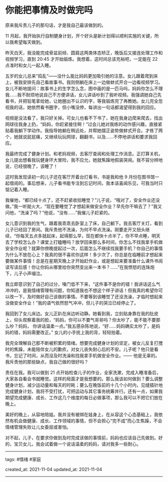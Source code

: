 # 你能把事情及时做完吗

原来我斥责儿子的那句话，才是我自己最该做到的。

11 月起，我开始执行自制健身计划，开个好头是新计划得以顺利实施的关键，所以我希望每天做到。

昨天白天，我没能完成骨盆前倾、圆肩这两类体态矫正，晚饭后又接连处理工作和视频学习，直到 20:45 才开始锻炼。我想着，这时间总该充裕吧，一定能在 22 点准时和女儿一起入睡。

五岁的女儿总来“捣乱”——没什么能比妈妈更加吸引她的注意。女儿跟着爬到床上，被我安排先自己看故事书。我则侧躺在床上一边做蚌式开合一边看视频学习。女儿不断地提问：故事书上的生字怎么念，图中画的是一匹马吗，妈妈你怎么不理我……我不耐烦地说自己不方便讲话，女儿讲话吵到了我听视频。我强调她自己先看书，并把铅笔拿给她，让她圈出不认识的字，等我锻炼完了再教她。女儿完全忽视我的话，她依然看书圈字，但小嘴没停，每讲出一句话都渴望得到我的回应。

视频是没法看了，我只好关掉。可女儿也看不下书了，她在我身边爬来爬去，找出网球往我身上扔，“妈妈，你赶紧接住啊！”过会儿她对我练的动作感兴趣，直接紧贴着我躺下学动作。我指导她躺在稍远处，并帮她摆正姿势做蚌式开合。才练了两个，她就说屁屁痛，又继续玩玩网球，翻翻书，以及……不停地讲话和要求我回应。

我最终完成了健身计划。和老妈视频，去客厅查阅和处理工作消息。正打算关机，女儿提出想看我玩健身环大冒险，我不应允，她就焦躁地假装哭闹。我不容分辨地说，已经很晚了，该睡了！

这时我发现读初一的儿子还在客厅开着台灯看书，书是我和他 9 月份在图书馆一起借阅的。事后想来，儿子看书能专注到忘记时间，我本该喜闻乐见，可我当时只惦记着入睡。

我催他，“都已经十点了，还不赶紧收拾睡觉？”儿子说，“哦对了，安全作业还没做。”我一听就火大，“现在要睡觉了才想起来做安全作业？早先你干嘛去了？”我又问他，“洗澡了吗？”他说，“没有……”我催儿子赶紧的。

女儿意识到我的生气，跟着我乖乖去卧室上了床，自己躺下。我去客厅关灯，看到儿子已经回了房间。我斥责他不洗澡，为何不早点洗澡。刚要走开又扭头继续，“你每天五点多就起床，起得那么早，现在都快十点半了，你不早点睡，明天去了学校怎么办？课堂上打瞌睡吗？放学回来那么多时间，你怎么不找我拿手机做安全作业呢？就算你傍晚提起过一次，后面怎么不继续找我要手机？你自己的事情为什么不放在心上？我真的很不喜欢你这样！多少次了，你总是在临睡前才想起来要做某件事情！总是在星期天晚上才开始赶作业，或是想起来要准备什么课外书阅读写读后感！你让你妈从哪里给你突然变出来一本书？……”在我愤怒的连珠炮下，儿子小声啜泣。

我立即意识到了自己的过分，嗓门低不下来，“这件事不是你的错！我讲话这么气冲冲的，是我情绪管理有问题，你知道我也不想这个样子讲话！但我真的希望你可以改一下，及时做好自己该做的事情。不要等到该睡觉了还没洗澡，才临时想起来没做安全作业！”我的语气依然怒气冲冲，但儿子的哭泣已经停止了。

我回到了女儿床边。女儿正趴在床边听动静。她看到我，立刻贴身靠在我的肚皮上，仰头观察着我的脸，“妈妈，你可以不要气哥哥吗？你太吵了，能不能不要那么吵？妈妈， 你讲话温柔一点。”我五感杂陈地说，“好……妈妈确实太吵了，是妈妈的错，妈妈需要改正。” 女儿的小手抚上我的背，轻轻拍着。

我完全理解自己那不断被积累的情绪。想要完成健身计划的坚定，被女儿反复打搅时的焦躁，未能陪伴女儿的歉疚，对女儿丧失耐心后的不安。儿子呢？他只是看书，忘记了时间，从而没及时洗澡和找我拿手机做安全作业。—— 他是无辜的。我斥责他的那些缺点，我自己做的很好吗？

责任在我。我可以做到 21 点开始检查儿子的作业，全家洗漱，完成入睡准备后，大家各自看会书就睡觉。这样的局面才是我想要的。那么我该如何做到？要么调整健身计划，减少运动量和每天的时耗；要么在晚饭前的十几个小时内，见缝插针地完成健身计划，我将不受打扰，可把运动与其它事务统筹并行。还有一点，如果我期望完成健康、成长、工作这几个维度的每日必做事项，那么我可以不把它们放在晚上。

美好的晚上，从容地陪娃。我并没有被绑在娃身上，在从容这个心态基础上，我依然有机会做健康、成长、工作领域的事情，但不会担心“完不成”而心生焦躁，不会情绪管理失败让儿女委屈或害怕。

对不起，儿子，在要求你做到及时完成该做的事情前，妈妈也应该自己先做到。好的，宝贝女儿，我会试着做一个说话温柔的妈妈，请对我多一些耐心。

---

tags: #情绪  #家庭

created_at: 2021-11-04
updated_at: 2021-11-04

---
